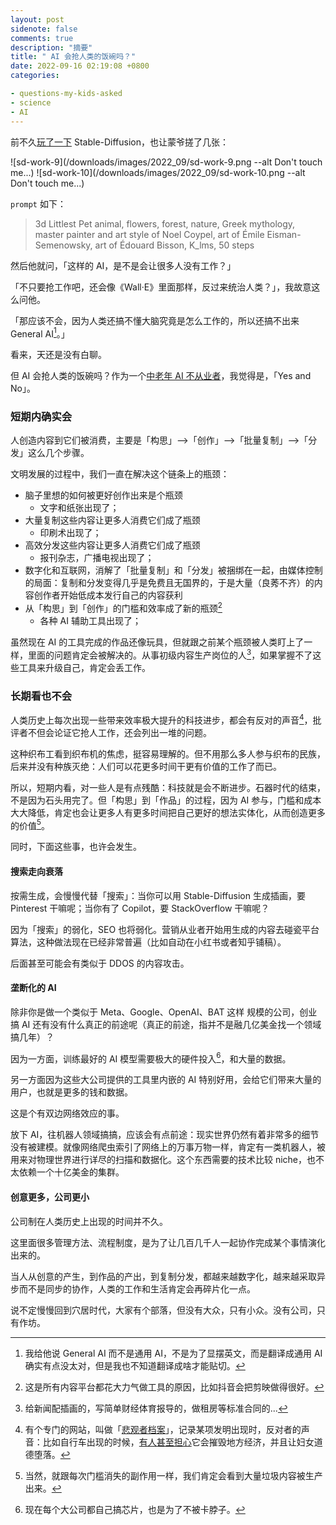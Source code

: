 ```yaml
---
layout: post
sidenote: false
comments: true
description: "摘要"
title: " AI 会抢人类的饭碗吗？"
date: 2022-09-16 02:19:08 +0800
categories:

- questions-my-kids-asked
- science
- AI
---
```


前不久[玩了一下](/2022/09/first-glance-of-stable-diffusion/) Stable-Diffusion，也让蒙爷搓了几张：

![sd-work-9](/downloads/images/2022_09/sd-work-9.png --alt Don't touch me...)
![sd-work-10](/downloads/images/2022_09/sd-work-10.png --alt Don't touch me...)

`prompt` 如下：

> 3d Littlest Pet animal, flowers, forest, nature, Greek mythology, master painter and art style of Noel Coypel, art of Émile Eisman-Semenowsky, art of Édouard Bisson, K_lms, 50 steps

然后他就问，「这样的 AI，是不是会让很多人没有工作？」

「不只要抢工作吧，还会像《Wall·E》里面那样，反过来统治人类？」，我故意这么问他。

「那应该不会，因为人类还搞不懂大脑究竟是怎么工作的，所以还搞不出来 General  AI[^1]。」

看来，天还是没有白聊。

但 AI 会抢人类的饭碗吗？作为一个[中老年 AI 不从业者](/2016/03/alphago-and-ai/)，我觉得是，「Yes and No」。

### 短期内确实会

人创造内容到它们被消费，主要是「构思」——>「创作」——>「批量复制」——>「分发」这么几个步骤。

文明发展的过程中，我们一直在解决这个链条上的瓶颈：

- 脑子里想的如何被更好创作出来是个瓶颈
	- 文字和纸张出现了；
- 大量复制这些内容让更多人消费它们成了瓶颈
	- 印刷术出现了；
- 高效分发这些内容让更多人消费它们成了瓶颈
	- 报刊杂志，广播电视出现了；
- 数字化和互联网，消解了「批量复制」和「分发」被捆绑在一起，由媒体控制的局面：复制和分发变得几乎是免费且无国界的，于是大量（良莠不齐）的内容创作者开始低成本发行自己的内容获利
- 从「构思」到「创作」的门槛和效率成了新的瓶颈[^2]
	- 各种 AI 辅助工具出现了；

虽然现在 AI 的工具完成的作品还像玩具，但就跟之前某个瓶颈被人类盯上了一样，里面的问题肯定会被解决的。从事初级内容生产岗位的人[^3]，如果掌握不了这些工具来升级自己，肯定会丢工作。

### 长期看也不会

人类历史上每次出现一些带来效率极大提升的科技进步，都会有反对的声音[^5]，批评者不但会论证它抢人工作，还会列出一堆的问题。

这种织布工看到织布机的焦虑，挺容易理解的。但不用那么多人参与织布的民族，后来并没有种族灭绝：人们可以花更多时间干更有价值的工作了而已。

所以，短期内看，对一些人是有点残酷：科技就是会不断进步。石器时代的结束，不是因为石头用完了。但「构思」到「作品」的过程，因为 AI 参与，门槛和成本大大降低，肯定也会让更多人有更多时间把自己更好的想法实体化，从而创造更多的价值[^6]。

同时，下面这些事，也许会发生。

#### 搜索走向衰落

按需生成，会慢慢代替「搜索」：当你可以用 Stable-Diffusion 生成插画，要 Pinterest 干嘛呢；当你有了 Copilot，要 StackOverflow 干嘛呢？

因为「搜索」的弱化，SEO 也将弱化。营销从业者开始用生成的内容去碰瓷平台算法，这种做法现在已经非常普遍（比如自动在小红书或者知乎铺稿）。

后面甚至可能会有类似于 DDOS 的内容攻击。

#### 垄断化的 AI

除非你是做一个类似于 Meta、Google、OpenAI、BAT 这样 规模的公司，创业搞 AI 还有没有什么真正的前途呢（真正的前途，指并不是融几亿美金找一个领域搞几年）？

因为一方面，训练最好的 AI 模型需要极大的硬件投入[^4]，和大量的数据。

另一方面因为这些大公司提供的工具里内嵌的 AI 特别好用，会给它们带来大量的用户，也就是更多的钱和数据。

这是个有双边网络效应的事。

放下 AI，往机器人领域搞搞，应该会有点前途：现实世界仍然有着非常多的细节没有被建模。就像网络爬虫索引了网络上的万事万物一样，肯定有一类机器人，被用来对物理世界进行详尽的扫描和数据化。这个东西需要的技术比较 niche，也不太依赖一个十亿美金的集群。

#### 创意更多，公司更小

公司制在人类历史上出现的时间并不久。

这里面很多管理方法、流程制度，是为了让几百几千人一起协作完成某个事情演化出来的。

当人从创意的产生，到作品的产出，到复制分发，都越来越数字化，越来越采取异步而不是同步的协作，人类的工作和生活肯定会再碎片化一点。

说不定慢慢回到穴居时代，大家有个部落，但没有大众，只有小众。没有公司，只有作坊。

[^1]: 我给他说 General AI 而不是通用 AI，不是为了显摆英文，而是翻译成通用 AI 确实有点没太对，但是我也不知道翻译成啥才能贴切。
[^2]: 这是所有内容平台都花大力气做工具的原因，比如抖音会把剪映做得很好。
[^3]: 给新闻配插画的，写简单财经体育报导的，做租房等标准合同的...
[^4]: 现在每个大公司都自己搞芯片，也是为了不被卡脖子。
[^5]: 有个专门的网站，叫做「[悲观者档案](https://pessimistsarchive.org/)」，记录某项发明出现时，反对者的声音：比如自行车出现的时候，[有人甚至担心](https://pessimistsarchive.org/list/bicycle)它会摧毁地方经济，并且让妇女道德堕落。
[^6]: 当然，就跟每次门槛消失的副作用一样，我们肯定会看到大量垃圾内容被生产出来。